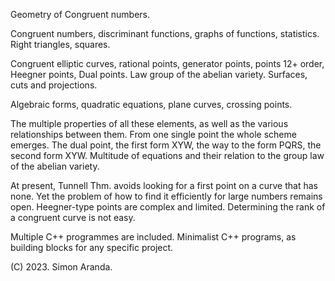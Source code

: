 Geometry of Congruent numbers.

Congruent numbers, discriminant functions, graphs of functions, statistics. Right triangles, squares. 

Congruent elliptic curves, rational points, generator points, points 12+ order, Heegner points, Dual points. Law group of the abelian variety. 
Surfaces, cuts and projections.

Algebraic forms, quadratic equations, plane curves, crossing points.

The multiple properties of all these elements, as well as the various relationships between them. From one single point the whole scheme emerges. The dual point, the first form XYW, the way to the form PQRS, the second form XYW. 
Multitude of equations and their relation to the group law of the abelian variety.

At present, Tunnell Thm. avoids looking for a first point on a curve that has none. Yet the problem of how to find it efficiently for large numbers remains open. 
Heegner-type points are complex and limited. 
Determining the rank of a congruent curve is not easy.

Multiple C++ programmes are included. Minimalist C++ programs, as building blocks for any specific project.

(C) 2023. Simon Aranda.

